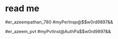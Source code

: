 # read me

#er_azeempathan_780
#myPerInsp@$$w0rd9897&&

#er_azeem_pvt
#myPvtInst@AuthPa$$w0rd9897&&

